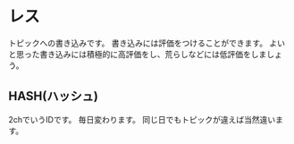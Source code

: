# レス
トピックへの書き込みです。
書き込みには評価をつけることができます。
よいと思った書き込みには積極的に高評価をし、荒らしなどには低評価をしましょう。

## HASH(ハッシュ)
2chでいうIDです。
毎日変わります。
同じ日でもトピックが違えば当然違います。